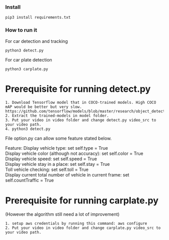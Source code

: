 ### Install
```
pip3 install requirements.txt
```
### How to run it
For car detection and tracking
```
python3 detect.py
```
For car plate detection
```
python3 carplate.py
```

# Prerequisite for running detect.py  
```
1. Download Tensorflow model that in COCO-trained models. High COCO mAP would be better but very slow.  
https://github.com/tensorflow/models/blob/master/research/object_detection/g3doc/detection_model_zoo.md  
2. Extract the trained-models in model folder.  
3. Put your video in video folder and change detect.py video_src to your video path.
4. python3 detect.py
```
File option.py can allow some feature stated below. 

Feature:
Display vehicle type: set self.type = True  
Display vehicle color (although not accuracy): set self.color = True  
Display vehicle speed: set self.speed = True  
Display vehicle stay in a place: set self.stay = True  
Toll vehicle checking: set self.toll = True  
Display current total number of vehicle in current frame: set self.countTraffic = True  

# Prerequisite for running carplate.py  
(However the algorithm still need a lot of improvement)
```
1. setup aws credentials by running this command: aws configure  
2. Put your video in video folder and change carplate.py video_src to your video path.
```
